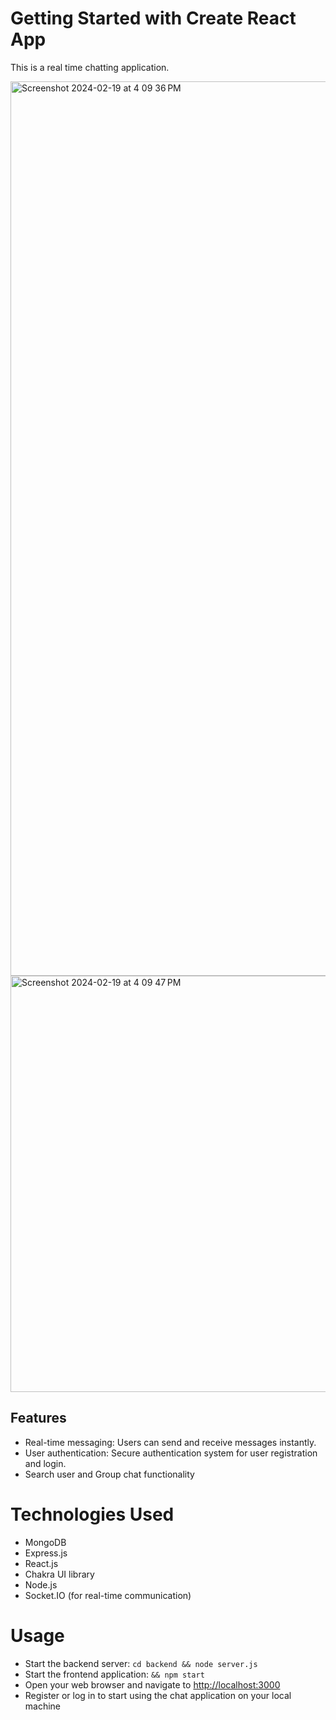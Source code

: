 
# Getting Started with Create React App

 This is a real time chatting application.

 <img width="1431" alt="Screenshot 2024-02-19 at 4 09 36 PM" src="https://github.com/adarrssh/webRtc-frontend/assets/85433137/8a0faaf9-79a6-44c2-83b9-81913bb7efcd">


<img width="666" alt="Screenshot 2024-02-19 at 4 09 47 PM" src="https://github.com/adarrssh/webRtc-frontend/assets/85433137/46d28f62-e6bc-40f5-a5d6-8e0259a5ca80">

## Features

- Real-time messaging: Users can send and receive messages instantly.
- User authentication: Secure authentication system for user registration and login.
- Search user and Group chat functionality

# Technologies Used

- MongoDB
- Express.js
- React.js
- Chakra UI library
- Node.js
- Socket.IO (for real-time communication)



# Usage

- Start the backend server: `cd backend && node server.js`
- Start the frontend application: `&& npm start`
- Open your web browser and navigate to [http://localhost:3000](http://localhost:3000)
- Register or log in to start using the chat application on your local machine



